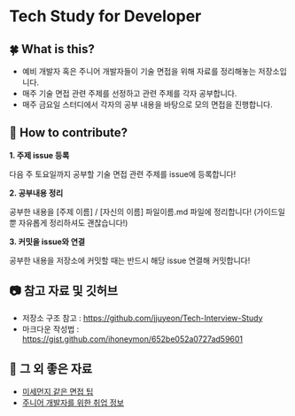 # Tech Study for Developer

## :four_leaf_clover: What is this?

* 예비 개발자 혹은 주니어 개발자들이 기술 면접을 위해 자료를 정리해놓는 저장소입니다.
* 매주 기술 면접 관련 주제를 선정하고 관련 주제를 각자 공부합니다.
* 매주 금요일 스터디에서 각자의 공부 내용을 바탕으로 모의 면접을 진행합니다.




## :pray: How to contribute?

**1. 주제 issue 등록**

다음 주 토요일까지 공부할 기술 면접 관련 주제를 issue에 등록합니다!


**2. 공부내용 정리**

공부한 내용을 [주제 이름] / [자신의 이름] 파일이름.md 파일에 정리합니다! (가이드일 뿐 자유롭게 정리하셔도 괜찮습니다!)


**3. 커밋을 issue와 연결**

공부한 내용을 저장소에 커밋할 때는 반드시 해당 issue 연결해 커밋합니다!



## :camera: 참고 자료 및 깃허브

* 저장소 구조 참고 : https://github.com/jjuyeon/Tech-Interview-Study
* 마크다운 작성법 : https://gist.github.com/ihoneymon/652be052a0727ad59601



## :dvd: 그 외 좋은 자료

* [미세먼지 같은 면접 팁](https://github.com/JaeYeopHan/Interview_Question_for_Beginner/tree/master/Tip)
* [주니어 개발자를 위한 취업 정보](https://github.com/jojoldu/junior-recruit-scheduler)
